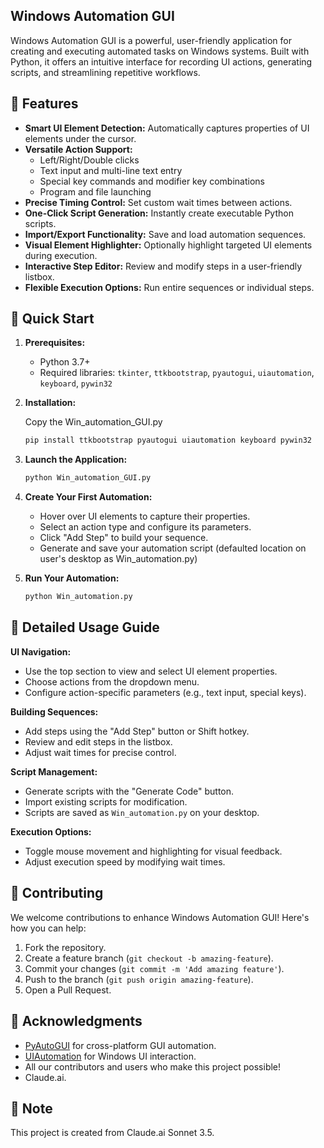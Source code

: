 ## Windows Automation GUI

Windows Automation GUI is a powerful, user-friendly application for creating and executing automated tasks on Windows systems. Built with Python, it offers an intuitive interface for recording UI actions, generating scripts, and streamlining repetitive workflows.

## 🌟 Features

- **Smart UI Element Detection:** Automatically captures properties of UI elements under the cursor.
- **Versatile Action Support:** 
    - Left/Right/Double clicks
    - Text input and multi-line text entry
    - Special key commands and modifier key combinations
    - Program and file launching
- **Precise Timing Control:** Set custom wait times between actions.
- **One-Click Script Generation:** Instantly create executable Python scripts.
- **Import/Export Functionality:** Save and load automation sequences.
- **Visual Element Highlighter:** Optionally highlight targeted UI elements during execution.
- **Interactive Step Editor:** Review and modify steps in a user-friendly listbox.
- **Flexible Execution Options:** Run entire sequences or individual steps.

## 🚀 Quick Start

1. **Prerequisites:**
   - Python 3.7+
   - Required libraries: `tkinter`, `ttkbootstrap`, `pyautogui`, `uiautomation`, `keyboard`, `pywin32`

2. **Installation:**

   Copy the Win_automation_GUI.py
   ```bash
   pip install ttkbootstrap pyautogui uiautomation keyboard pywin32
   ```

3. **Launch the Application:**

   ```python
   python Win_automation_GUI.py
   ```

4. **Create Your First Automation:**
   - Hover over UI elements to capture their properties.
   - Select an action type and configure its parameters.
   - Click "Add Step" to build your sequence.
   - Generate and save your automation script (defaulted location on user's desktop as Win_automation.py)

5. **Run Your Automation:**

   ```python
   python Win_automation.py
   ```

## 📖 Detailed Usage Guide

**UI Navigation:**

- Use the top section to view and select UI element properties.
- Choose actions from the dropdown menu.
- Configure action-specific parameters (e.g., text input, special keys).

**Building Sequences:**

- Add steps using the "Add Step" button or Shift hotkey.
- Review and edit steps in the listbox.
- Adjust wait times for precise control.

**Script Management:**

- Generate scripts with the "Generate Code" button.
- Import existing scripts for modification.
- Scripts are saved as `Win_automation.py` on your desktop.

**Execution Options:**

- Toggle mouse movement and highlighting for visual feedback.
- Adjust execution speed by modifying wait times.

## 🤝 Contributing

We welcome contributions to enhance Windows Automation GUI! Here's how you can help:

1. Fork the repository.
2. Create a feature branch (`git checkout -b amazing-feature`).
3. Commit your changes (`git commit -m 'Add amazing feature'`).
4. Push to the branch (`git push origin amazing-feature`).
5. Open a Pull Request.

## 🙏 Acknowledgments

- [PyAutoGUI](https://pyautogui.readthedocs.io/en/latest/) for cross-platform GUI automation.
- [UIAutomation](https://pywinauto.readthedocs.io/en/latest/code/pywinauto.uia_defines.html) for Windows UI interaction.
- All our contributors and users who make this project possible!
- Claude.ai.

## 📌 Note

This project is created from Claude.ai Sonnet 3.5.
